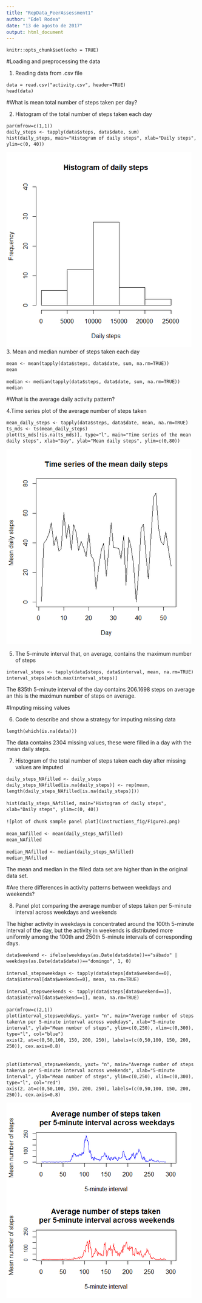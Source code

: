 ```yaml
---
title: "RepData_PeerAssessment1"
author: "Edel Rodea"
date: "13 de agosto de 2017"
output: html_document
---
```


```{r setup, include=FALSE}
knitr::opts_chunk$set(echo = TRUE)
```
#Loading and preprocessing the data

1. Reading data from .csv file
```{r}
data = read.csv("activity.csv", header=TRUE)
head(data)
```

#What is mean total number of steps taken per day?

2. Histogram of the total number of steps taken each day
```{r}
par(mfrow=c(1,1))
daily_steps <- tapply(data$steps, data$date, sum)
hist(daily_steps, main="Histogram of daily steps", xlab="Daily steps", ylim=c(0, 40))
```
![plot of chunk sample panel plot](instructions_fig/Figure1.png)
3. Mean and median number of steps taken each day
```{r}
mean <- mean(tapply(data$steps, data$date, sum, na.rm=TRUE))
mean

median <- median(tapply(data$steps, data$date, sum, na.rm=TRUE))
median
```

#What is the average daily activity pattern?

4.Time series plot of the average number of steps taken
```{r}
mean_daily_steps <- tapply(data$steps, data$date, mean, na.rm=TRUE)
ts_mds <- ts(mean_daily_steps)
plot(ts_mds[!is.na(ts_mds)], type="l", main="Time series of the mean daily steps", xlab="Day", ylab="Mean daily steps", ylim=c(0,80))
```
![plot of chunk sample panel plot](instructions_fig/Figure2.png)

5. The 5-minute interval that, on average, contains the maximum number of steps
```{r}
interval_steps <- tapply(data$steps, data$interval, mean, na.rm=TRUE)
interval_steps[which.max(interval_steps)]
```
The 835th 5-minute interval of the day contains 206.1698 steps on average an this is the maximun number of steps on average.

#Imputing missing values

6. Code to describe and show a strategy for imputing missing data
```{r}
length(which(is.na(data)))
```
The data contains 2304 missing values, these were filled in a day with the mean daily steps.

7. Histogram of the total number of steps taken each day after missing values are imputed
```{r}
daily_steps_NAfilled <- daily_steps
daily_steps_NAfilled[is.na(daily_steps)] <- rep(mean, length(daily_steps_NAfilled[is.na(daily_steps)]))

hist(daily_steps_NAfilled, main="Histogram of daily steps", xlab="Daily steps", ylim=c(0, 40))

![plot of chunk sample panel plot](instructions_fig/Figure3.png)

mean_NAfilled <- mean(daily_steps_NAfilled)
mean_NAfilled

median_NAfilled <- median(daily_steps_NAfilled)
median_NAfilled
```
The mean and median in the filled data set are higher than in the original data set.

#Are there differences in activity patterns between weekdays and weekends?

8. Panel plot comparing the average number of steps taken per 5-minute interval across weekdays and weekends

The higher activity in weekdays is concentrated around the 100th 5-minute interval of the day, but the activity in weekends is distributed more uniformly among the 100th and 250th 5-minute intervals of corresponding days. 
```{r}
data$weekend <- ifelse(weekdays(as.Date(data$date))=="sábado" | weekdays(as.Date(data$date))=="domingo", 1, 0)

interval_stepsweekdays <- tapply(data$steps[data$weekend==0], data$interval[data$weekend==0], mean, na.rm=TRUE)

interval_stepsweekends <- tapply(data$steps[data$weekend==1], data$interval[data$weekend==1], mean, na.rm=TRUE)

par(mfrow=c(2,1))
plot(interval_stepsweekdays, yaxt= "n", main="Average number of steps taken\n per 5-minute interval across weekdays", xlab="5-minute interval", ylab="Mean number of steps", ylim=c(0,250), xlim=c(0,300), type="l", col="blue")
axis(2, at=c(0,50,100, 150, 200, 250), labels=(c(0,50,100, 150, 200, 250)), cex.axis=0.8)


plot(interval_stepsweekends, yaxt= "n", main="Average number of steps taken\n per 5-minute interval across weekends", xlab="5-minute interval", ylab="Mean number of steps", ylim=c(0,250), xlim=c(0,300), type="l", col="red")
axis(2, at=c(0,50,100, 150, 200, 250), labels=(c(0,50,100, 150, 200, 250)), cex.axis=0.8)
```
![plot of chunk sample panel plot](instructions_fig/Figure4.png)
